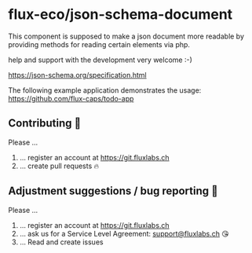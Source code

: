 # flux-eco/json-schema-document

This component is supposed to make a json document more readable by 
providing methods for reading certain elements via php.

help and support with the development very welcome :-)

https://json-schema.org/specification.html

The following example application demonstrates the usage:
https://github.com/flux-caps/todo-app

## Contributing :purple_heart:
Please ...
1. ... register an account at https://git.fluxlabs.ch
2. ... create pull requests :fire:

## Adjustment suggestions / bug reporting :feet:
Please ...
1. ... register an account at https://git.fluxlabs.ch
2. ... ask us for a Service Level Agreement: support@fluxlabs.ch :kissing_heart:
3. ... Read and create issues